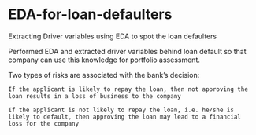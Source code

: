 # EDA-for-loan-defaulters
Extracting Driver variables using EDA to spot the loan defaulters

Performed EDA and extracted driver variables behind loan default so that company can use this knowledge for portfolio assessment.

Two types of risks are associated with the bank’s decision:

    If the applicant is likely to repay the loan, then not approving the loan results in a loss of business to the company

    If the applicant is not likely to repay the loan, i.e. he/she is likely to default, then approving the loan may lead to a financial loss for the company
